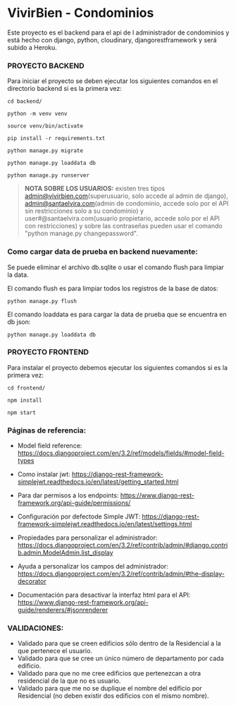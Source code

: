 # VivirBien - Condominios

Este proyecto es el backend para el api de l administrador de condominios y está hecho con django, python, cloudinary, djangorestframework y será subido a Heroku.

### PROYECTO BACKEND

Para iniciar el proyecto se deben ejecutar los siguientes comandos en el directorio backend si es la primera vez:

```
cd backend/

python -m venv venv

source venv/bin/activate

pip install -r requirements.txt

python manage.py migrate

python manage.py loaddata db

python manage.py runserver
```

> **NOTA SOBRE LOS USUARIOS:** existen tres tipos admin@vivirbien.com(superusuario, solo accede al admin de django), admin@santaelvira.com(admin de condominio, accede solo por el API sin restricciones solo a su condominio) y user#@santaelvira.com(usuario propietario, accede solo por el API con restricciones) y sobre las contraseñas pueden usar el comando "python manage.py changepassword".

### Como cargar data de prueba en backend nuevamente:

Se puede eliminar el archivo db.sqlite o usar el comando flush para limpiar la data.

El comando flush es para limpiar todos los registros de la base de datos:

```
python manage.py flush 
```

El comando loaddata es para cargar la data de prueba que se encuentra en db json:

```
python manage.py loaddata db 
```



### PROYECTO FRONTEND

Para instalar el proyecto debemos ejecutar los siguientes comandos si es la primera vez:

```
cd frontend/

npm install

npm start
```


### Páginas de referencia:

* Model field reference: https://docs.djangoproject.com/en/3.2/ref/models/fields/#model-field-types

* Como instalar jwt: https://django-rest-framework-simplejwt.readthedocs.io/en/latest/getting_started.html

* Para dar permisos a los endpoints: https://www.django-rest-framework.org/api-guide/permissions/

* Configuración por defectode Simple JWT: https://django-rest-framework-simplejwt.readthedocs.io/en/latest/settings.html

* Propiedades para personalizar el administrador: https://docs.djangoproject.com/en/3.2/ref/contrib/admin/#django.contrib.admin.ModelAdmin.list_display

* Ayuda a personalizar los campos del administrador: https://docs.djangoproject.com/en/3.2/ref/contrib/admin/#the-display-decorator

* Documentación para desactivar la interfaz html para el API: https://www.django-rest-framework.org/api-guide/renderers/#jsonrenderer 


### VALIDACIONES:

* Validado para que se creen edificios sólo dentro de la Residencial a la que pertenece el usuario.
* Validado para que se cree un único número de departamento por cada edificio.
* Validado para que no me cree edificios que pertenezcan a otra residencial de la que no es usuario.
* Validado para que me no se duplique el nombre del edificio por Residencial (no deben existir dos edificios con el mismo nombre).
